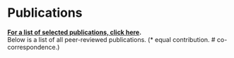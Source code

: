 Publications
============

 **[For a list of selected publications, click here](/publications_selected.html).**\
 Below is a list of all peer-reviewed publications. (* equal contribution. # co-correspondence.)